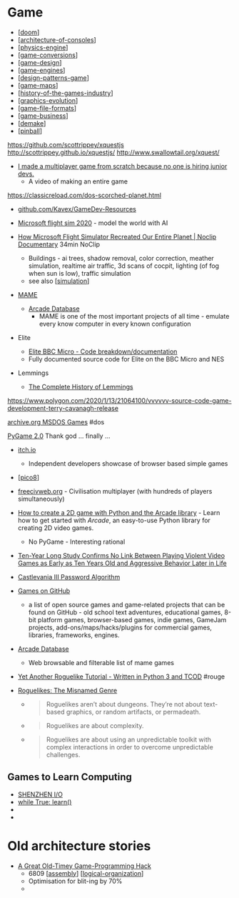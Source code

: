 Game
====

* [[doom]]
* [[architecture-of-consoles]]
* [[physics-engine]]
* [[game-conversions]]
* [[game-design]]
* [[game-engines]]
* [[design-patterns-game]]
* [[game-maps]]
* [[history-of-the-games-industry]]
* [[graphics-evolution]]
* [[game-file-formats]]
* [[game-business]]
* [[demake]]
* [[pinball]]

https://github.com/scottrippey/xquestjs
http://scottrippey.github.io/xquestjs/
http://www.swallowtail.org/xquest/

* [I made a multiplayer game from scratch because no one is hiring junior devs. ](https://www.youtube.com/watch?v=LBbVEqTPlzI)
    * A video of making an entire game

https://classicreload.com/dos-scorched-planet.html

* [github.com/Kavex/GameDev-Resources](https://github.com/Kavex/GameDev-Resources)

* [Microsoft flight sim 2020](https://www.bbc.co.uk/news/av/technology-53811956) - model the world with AI
* [How Microsoft Flight Simulator Recreated Our Entire Planet | Noclip Documentary](https://www.youtube.com/watch?v=0w7q1ZFfsxs) 34min NoClip
    * Buildings - ai trees, shadow removal, color correction, meather simulation, realtime air traffic, 3d scans of cocpit, lighting (of fog when sun is low), traffic simulation
    * see also [[simulation]]

* [MAME](https://mame.net)
    * [Arcade Database](http://adb.arcadeitalia.net)
        * MAME is one of the most important projects of all time - emulate every know computer in every known configuration

* Elite
    * [Elite BBC Micro - Code breakdown/documentation](https://www.bbcelite.com/)
    * Fully documented source code for Elite on the BBC Micro and NES
* Lemmings
    * [The Complete History of Lemmings](http://www.javalemmings.com/DMA/Lem_1.htm)

https://www.polygon.com/2020/1/13/21064100/vvvvvv-source-code-game-development-terry-cavanagh-release

[archive.org MSDOS Games](https://archive.org/details/softwarelibrary_msdos_games?tab=collection) #dos

[PyGame 2.0](https://github.com/pygame/pygame/releases/tag/2.0.0) Thank god ... finally ... 

* [itch.io](https://itch.io/)
    * Independent developers showcase of browser based simple games
* [[pico8]]
* [freecivweb.org](https://www.freecivweb.org/) - Civilisation multiplayer (with hundreds of players simultaneously)

* [How to create a 2D game with Python and the Arcade library](https://opensource.com/article/18/4/easy-2d-game-creation-python-and-arcade) - Learn how to get started with _Arcade_, an easy-to-use Python library for creating 2D video games.
    * No PyGame - Interesting rational

* [Ten-Year Long Study Confirms No Link Between Playing Violent Video Games as Early as Ten Years Old and Aggressive Behavior Later in Life](https://gamesage.net/blogs/news/ten-year-long-study-confirms-no-link-between-playing-violent-video-games-as-early-as-ten-years-old-and-aggressive-behavior-later-in-life)


* [Castlevania III Password Algorithm](https://meatfighter.com/castlevania3-password/)

* [Games on GitHub](https://github.com/leereilly/games)
    * a list of open source games and game-related projects that can be found on GitHub - old school text adventures, educational games, 8-bit platform games, browser-based games, indie games, GameJam projects, add-ons/maps/hacks/plugins for commercial games, libraries, frameworks, engines.

* [Arcade Database](http://adb.arcadeitalia.net/)
    * Web browsable and filterable list of mame games

* [Yet Another Roguelike Tutorial - Written in Python 3 and TCOD](http://rogueliketutorials.com/tutorials/tcod/v2/) #rouge
* [Roguelikes: The Misnamed Genre](https://zorbathut.livejournal.com/827037.html)
    * > Roguelikes aren’t about dungeons. They’re not about text-based graphics, or random artifacts, or permadeath.
    * > Roguelikes are about complexity.
    * > Roguelikes are about using an unpredictable toolkit with complex interactions in order to overcome unpredictable challenges.

Games to Learn Computing
------------------------

* [SHENZHEN I/O](https://store.steampowered.com/app/504210/SHENZHEN_IO/)
* [while True: learn()](https://store.steampowered.com/app/619150/while_True_learn/)
* [](https://www.zachtronics.com/tis-100/)
* [](https://tomorrowcorporation.com/humanresourcemachine)


Old architecture stories
=======================
* [A Great Old-Timey Game-Programming Hack](https://blog.moertel.com/posts/2013-12-14-great-old-timey-game-programming-hack.html)
    * 6809 [[assembly]] [[logical-organization]]
    * Optimisation for blit-ing by 70%
    * 


[//begin]: # "Autogenerated link references for markdown compatibility"
[doom]: doom.md "Doom"
[architecture-of-consoles]: architecture-of-consoles.md "Architecture of Games Consoles"
[physics-engine]: physics-engine.md "Physics Engine"
[game-conversions]: game-conversions.md "game-conversions"
[game-design]: game-design.md "Game Design"
[game-engines]: game-engines.md "game-engines"
[design-patterns-game]: design-patterns-game.md "design-patterns-game"
[game-maps]: game-maps.md "Game Maps"
[history-of-the-games-industry]: history-of-the-games-industry.md "history-of-the-games-industry"
[graphics-evolution]: graphics-evolution.md "Evolution of Computer Graphics"
[game-file-formats]: game-file-formats.md "Game file formats"
[game-business]: game-business.md "Game Business"
[demake]: demake.md "De-make"
[pinball]: pinball.md "Pinball"
[simulation]: simulation.md "Simulation"
[pico8]: pico8.md "Pico8"
[assembly]: assembly.md "Assembly Code"
[logical-organization]: logical-organization.md "Logical Organization"
[//end]: # "Autogenerated link references"